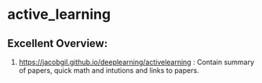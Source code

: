 # active_learning

## Excellent Overview:
1. https://jacobgil.github.io/deeplearning/activelearning : Contain summary of papers, quick math and intutions and links to papers.

